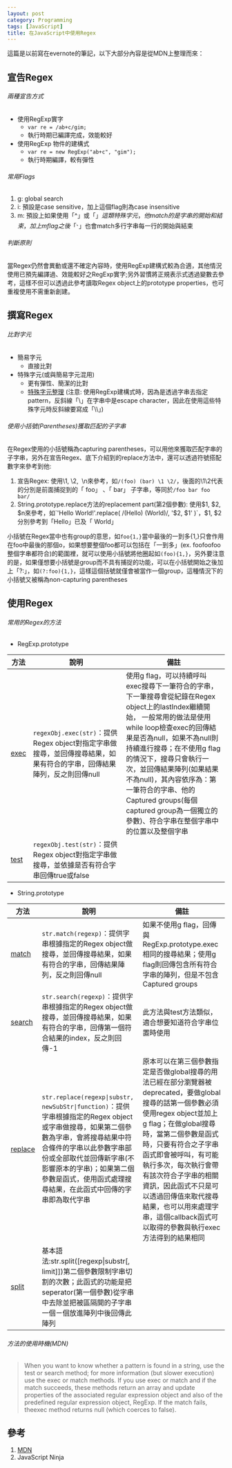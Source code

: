 ```yaml
---
layout: post
category: Programming
tags: [JavaScript]
title: 在JavaScript中使用Regex
---
```


這篇是以前寫在evernote的筆記，以下大部分內容是從MDN上整理而來：

## 宣告Regex

###### 兩種宣告方式

- 使用RegExp實字
   - `var re = /ab+c/gim;`
   - 執行時期已編譯完成，效能較好
- 使用RegExp 物件的建構式
   - `var re = new RegExp("ab+c", "gim");`
   - 執行時期編譯，較有彈性

###### 常用Flags

1. g: global search
2. i: 預設是case sensitive，加上這個flag則為case insensitive
3. m: 預設上如果使用「^」或「$」這類特殊字元，他match的是字串的開始和結束，加上m flag之後「^、$」也會match多行字串每一行的開始與結束

###### 判斷原則

當Regex仍然會異動或還不確定內容時，使用RegExp建構式較為合適，其他情況使用已預先編譯過、效能較好之RegExp實字;另外習慣將正規表示式透過變數去參考，這樣不但可以透過此參考讀取Regex object上的prototype properties，也可重複使用不需重新創建。

## 撰寫Regex

###### 比對字元

- 簡易字元
   - 直接比對
- 特殊字元(或與簡易字元混用)
   - 更有彈性、簡潔的比對
   - [特殊字元整理](https://www.debuggex.com/cheatsheet/regex/javascript) (注意: 使用RegExp建構式時，因為是透過字串去指定pattern，反斜線「\」在字串中是escape character，因此在使用這些特殊字元時反斜線要寫成「\\\\」)

###### 使用小括號(Parentheses)獲取匹配的子字串

在Regex使用的小括號稱為capturing parentheses，可以用他來獲取匹配字串的子字串，另外在宣告Regex、底下介紹到的replace方法中，還可以透過符號搭配數字來參考到他:

1. 宣告Regex: 使用\1, \2,  \n來參考，如`/(foo) (bar) \1 \2/`，後面的\1\2代表的分別是前面捕捉到的「 foo」 、「 bar」 子字串，等同於`/foo bar foo bar/`
2. String.prototype.replace方法的replacement part(第2個參數): 使用$1, $2, $n來參考，如`'Hello World!'.replace( /(Hello) (World)/, '$2, $1' )`，$1, $2分別參考到「Hello」已及「 World」

小括號在Regex當中也有group的意思，如`foo{1,}`當中最後的一到多{1,}只會作用在foo中最後的那個o，如果想要整個foo都可以包括在「一到多」(ex. foofoofoo整個字串都符合)的範圍裡，就可以使用小括號將他圈起如`(foo){1,}`，另外要注意的是，如果僅想要小括號是group而不具有捕捉的功能，可以在小括號開始之後加上「?:」，如`(?:foo){1,}`，這樣這個括號就僅會被當作一個group，這種情況下的小括號又被稱為non-capturing parentheses

## 使用Regex

###### 常用的Regex的方法

- RegExp.prototype

| 方法                                       | 說明                                       | 備註                                       |
| ---------------------------------------- | ---------------------------------------- | ---------------------------------------- |
| [exec](https://developer.mozilla.org/en-US/docs/Web/JavaScript/Reference/Global_Objects/RegExp/exec) | `regexObj.exec(str)`：提供Regex object對指定字串做搜尋，並回傳搜尋結果，如果有符合的字串，回傳結果陣列，反之則回傳null | 使用g flag，可以持續呼叫exec搜尋下一筆符合的字串，下一筆搜尋會從紀錄在Regex object上的lastIndex繼續開始， 一般常用的做法是使用while loop檢查exec的回傳結果是否為null，如果不為null則持續進行搜尋；在不使用g flag的情況下，搜尋只會執行一次，並回傳結果陣列(如果結果不為null)，其內容依序為：第一筆符合的字串、他的Captured groups(每個captured group為一個獨立的參數)、符合字串在整個字串中的位置以及整個字串 |
| [test](https://developer.mozilla.org/en-US/docs/Web/JavaScript/Reference/Global_Objects/RegExp/test) | `regexObj.test(str)`：提供Regex object對指定字串做搜尋，並依據是否有符合字串回傳true或false |                                          |

- String.prototype

| 方法                                       | 說明                                       | 備註                                       |
| ---------------------------------------- | ---------------------------------------- | ---------------------------------------- |
| [match](https://developer.mozilla.org/en-US/docs/Web/JavaScript/Reference/Global_Objects/String/match) | `str.match(regexp)`：提供字串根據指定的Regex object做搜尋，並回傳搜尋結果，如果有符合的字串，回傳結果陣列，反之則回傳null | 如果不使用g flag，回傳與RegExp.prototype.exec相同的搜尋結果；使用g flag則回傳包含所有符合字串的陣列，但是不包含Captured groups |
| [search](https://developer.mozilla.org/en-US/docs/Web/JavaScript/Reference/Global_Objects/String/search) | `str.search(regexp)`：提供字串根據指定的Regex object做搜尋，並回傳搜尋結果，如果有符合的字串，回傳第一個符合結果的index，反之則回傳-1 | 此方法與test方法類似，適合想要知道符合字串位置時使用             |
| [replace](https://developer.mozilla.org/en-US/docs/Web/JavaScript/Reference/Global_Objects/String/replace) | `str.replace(regexp\|substr, newSubStr\|function)`：提供字串根據指定的Regex object或字串做搜尋，如果第二個參數為字串，會將搜尋結果中符合條件的字串以此參數字串部份或全部取代並回傳新字串(不影響原本的字串)；如果第二個參數是函式，使用函式處理搜尋結果，在此函式中回傳的字串即為取代字串 | 原本可以在第三個參數指定是否做global搜尋的用法已經在部分瀏覽器被deprecated，要做global搜尋的話第一個參數必須使用regex object並加上g flag；在做global搜尋時，當第二個參數是函式時，只要有符合之子字串函式即會被呼叫，有可能執行多次，每次執行會帶有該次符合子字串的相關資訊，因此函式不只是可以透過回傳值來取代搜尋結果，也可以用來處理字串，這個callback函式可以取得的參數與執行exec方法得到的結果相同 |
| [split](https://developer.mozilla.org/en-US/docs/Web/JavaScript/Reference/Global_Objects/String/split) | 基本語法:str.split([regexp\|substr[, limit]])第二個參數限制字串切割的次數；此函式的功能是把seperator(第一個參數)從字串中去除並把被區隔開的子字串一個ㄧ個放進陣列中後回傳此陣列 |                                          |

###### 方法的使用時機(MDN)

> When you want to know whether a pattern is found in a string, use the test or search method; for more information (but slower execution) use the exec or match methods. If you use exec or match and if the match succeeds, these methods return an array and update properties of the associated regular expression object and also of the predefined regular expression object, RegExp. If the match fails, theexec method returns null (which coerces to false).   

## 參考

1. [MDN](https://developer.mozilla.org/en-US/docs/Web/JavaScript/Reference/Global_Objects/RegExp)
2. JavaScript Ninja